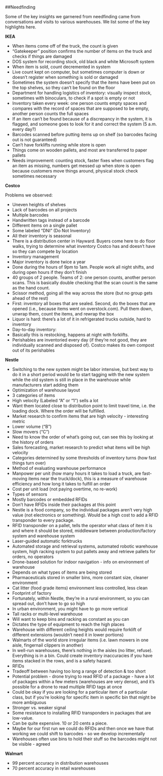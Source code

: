 ##Needfinding

Some of the key insights we garnered from needfinding came from conversations and visits to various warehouses. We list some of the key highlights here.

**IKEA**

- When items come off of the truck, the count is given
- “Gatekeeper” position confirms the number of items on the truck and checks if things are damaged
- DOS system for recording stock, old black and white Microsoft system
- When item is sold, count decremented in system
- Live count kept on computer, but sometimes computer is down or doesn’t register when something is sold or damaged
- Sometimes the system doesn’t specify that the items have been put on the top shelves, so they can’t be found on the floor
- Department for handling logistics of inventory: visually inspect stock, sometimes with binoculars, to check if a spot is empty or not
- Inventory taken every week: one person counts empty spaces and compares with the record of spaces that are supposed to be empty, another person counts the full spaces
- If an item can’t be found because of a discrepancy in the system, it is flagged, and someone goes to look for it and correct the system (5 a.m. every day?)
- Barcodes scanned before putting items up on shelf (so barcodes facing out is not guaranteed)
- Can’t have forklifts running while store is open
- Things come on wooden pallets, and most are transferred to paper pallets
- Needs improvement: counting stock, faster fixes when customers flag an item as missing, numbers get messed up when store is open because customers move things around, physical stock check sometimes necessary

**Costco**

Problems we observed:
- Uneven heights of shelves
- Lack of barcodes on all projects
- Multiple barcodes
- Handwritten tags instead of a barcode
- Different items on a single pallet
- Some labeled “DNI” (Do Not Inventory)
- All their inventory is seasonal
- There is a distribution center in Hayward. Buyers come here to do floor walks, trying to determine what inventory Costco has and doesn’t have so they can compete by location
- Inventory management
- Major inventory is done twice a year
- Done during the hours of 9pm to 1am. People work all night shifts, and during open hours if they don’t finish
- 40 groups of 2 people. Teams of 2: one person counts, another person scans. This is basically double checking that the scan count is the same as the hand count.
- Scissor method, going all the way across the store (but no group gets ahead of the rest)
- First: inventory all boxes that are sealed. Second, do the boxes that are opened (i.e., because items went on overstock.com). Pull them down, unwrap them, count the items, and rewrap the box
- Liquor is hard: there’s a lot of it in refrigerated trucks outside, hard to inventory
- Day-to-day inventory:
- Basically this is restocking, happens at night with forklifts. 
- Perishables are inventoried every day (if they’re not good, they are individually scanned and disposed of). Costco makes its own compost out of its perishables

**Nestle**

- Switching to the new system might be labor intensive, but best way to do it in a short period would be to start tagging with the new system while the old system is still in place in the warehouse while manufacturers start adding them
- Optimization of warehouse layout 
- 3 categories of items
- High velocity (Labeled “A” or “1”) sells a lot
- Want them located close to distribution point to limit travel time, i.e. the loading dock. Where the order will be fulfilled.
- Market research to confirm items that are high velocity - interesting metric 
- Lower volume (“B”)
- Slow movers (“C”)
- Need to know the order of what’s going out, can see this by looking at the history of orders 
- Sales forecasting, market research to predict what items will be high velocity
- Categories determined by some thresholds of inventory turns (how fast things turn over)
- Method of evaluating warehouse performance
- Manpower per unit (how many hours it takes to load a truck, are fast-moving items near the truck/dock), this is a measure of warehouse efficiency and how long it takes to fulfill an order
- Cost per unit load (not paying overtime, no re-work)
- Types of sensors 
- Mostly barcodes or embedded RFIDs
- Don’t have RFIDs inside their packages at this point
- Nestle is a food company, so the individual packages aren’t very high value (not electronics or something). Would be a high cost to add a RFID transponder to every package. 
- RFID transponder on a pallet, tells the operator what class of item it is and where it should be stored, middleware between production/factory system and warehouse system
- Laser-guided automatic forktrucks
- Automated storage and retrieval systems, automated robotic warehouse system, high racking system to put pallets away and retrieve pallets for orders, no operators
- Drone-based solution for indoor navigation - info on environment of warehouse
- Depends on what types of items are being stored 
- Pharmaceuticals stored in smaller bins, more constant size, cleaner environment
- Cat litter (food grade items) environment less controlled, less clean
- Footprint of factory
- Fortunately, within Nestle, they’re in a rural environment, so you can spread out, don’t have to go so high
- In urban environment, you might have to go more vertical
- Tall racks or multi-level warehouse
- Will want to keep bins and racking as constant as you can
- Dictates the type of equipment to reach the high places
- Warehouse with different ceiling heights would require forklift of different extensions (wouldn’t need it in lower portions)
- Walmarts of the world store irregular items (i.e. lawn mowers in one aisle, fingernail clippers in another)
- In well-run warehouses, there’s nothing in the aisles (no litter, refuse). Everything is in a bin. Could create inventory inaccuracies if you have items stacked in the rows, and is a safety hazard. 
- RFIDs
- Tradeoff between having too long a range of detection & too short
- Potential problem - drone trying to read RFID of a package - have a lot of packages within a few meters (warehouses are very dense), and it’s possible for a drone to read multiple RFID tags at once
- Could be okay if you are looking for a particular item of a particular class, but if you’re looking for specific item in specific bin that might be more ambiguous
- Stronger vs. weaker signal
- Some resistance to installing RFID transponders in packages that are low-value. 
- Can be quite expensive. 10 or 20 cents a piece. 
- Maybe for our first run we could do RFIDs and then once we have that working we could shift to barcodes - so we develop incrementally
- Warehouses often use bins to hold their stuff so the barcodes might not be visible - agreed

**Walmart**
- 99 percent accuracy in distribution warehouses
- 70 percent accuracy in retail warehouses
